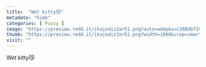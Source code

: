 ```yaml
---
title:  "Wet kitty😼"
metadate: "hide"
categories: [ Pussy ]
image: "https://preview.redd.it/ikajediz3ar51.png?auto=webp&s=c360dbf1979102255d616e3b653d4d263413dee5"
thumb: "https://preview.redd.it/ikajediz3ar51.png?width=1080&crop=smart&auto=webp&s=8e45e78aa16290fea6d5659aa5db027b1f12c9b7"
visit: ""
---
```

Wet kitty😼
